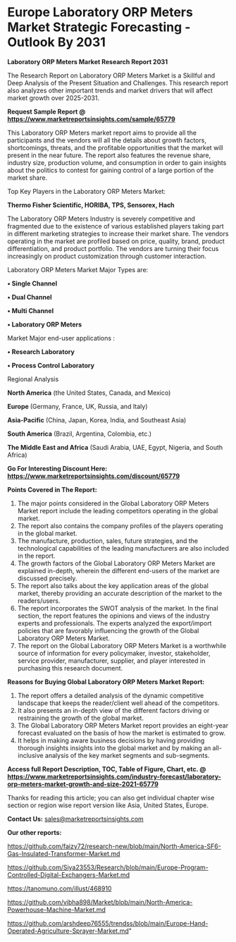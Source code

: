 # Europe Laboratory ORP Meters Market Strategic Forecasting - Outlook By 2031

<strong>Laboratory ORP Meters Market Research Report 2031</strong>

The Research Report on Laboratory ORP Meters Market is a Skillful and Deep Analysis of the Present Situation and Challenges. This research report also analyzes other important trends and market drivers that will affect market growth over 2025-2031.

<strong>Request Sample Report @ <a href=https://www.marketreportsinsights.com/sample/65779>https://www.marketreportsinsights.com/sample/65779</a></strong>

This Laboratory ORP Meters market report aims to provide all the participants and the vendors will all the details about growth factors, shortcomings, threats, and the profitable opportunities that the market will present in the near future. The report also features the revenue share, industry size, production volume, and consumption in order to gain insights about the politics to contest for gaining control of a large portion of the market share.

Top Key Players in the Laboratory ORP Meters Market:

<strong>Thermo Fisher Scientific, HORIBA, TPS, Sensorex, Hach</strong>

The Laboratory ORP Meters Industry is severely competitive and fragmented due to the existence of various established players taking part in different marketing strategies to increase their market share. The vendors operating in the market are profiled based on price, quality, brand, product differentiation, and product portfolio. The vendors are turning their focus increasingly on product customization through customer interaction.

Laboratory ORP Meters Market Major Types are:

<strong>• Single Channel

• Dual Channel

• Multi Channel

• Laboratory ORP Meters</strong>

Market Major end-user applications :

<strong>• Research Laboratory

• Process Control Laboratory</strong>

Regional Analysis

</u><strong><b>North America</b></strong> (the United States, Canada, and Mexico)

<strong><b>Europe </b></strong>(Germany, France, UK, Russia, and Italy)

<strong><b>Asia-Pacific</b></strong> (China, Japan, Korea, India, and Southeast Asia)

<strong><b>South America</b></strong> (Brazil, Argentina, Colombia, etc.)

<strong><b>The Middle East and Africa</b></strong> (Saudi Arabia, UAE, Egypt, Nigeria, and South Africa)

<strong>Go For Interesting Discount Here: <a href=https://www.marketreportsinsights.com/discount/65779>https://www.marketreportsinsights.com/discount/65779</a></strong>

<strong>Points Covered in The Report:</strong>
<ol>
  <li>The major points considered in the Global Laboratory ORP Meters Market report include the leading competitors operating in the global market.</li>
  <li>The report also contains the company profiles of the players operating in the global market.</li>
  <li>The manufacture, production, sales, future strategies, and the technological capabilities of the leading manufacturers are also included in the report.</li>
  <li>The growth factors of the Global Laboratory ORP Meters Market are explained in-depth, wherein the different end-users of the market are discussed precisely.</li>
  <li>The report also talks about the key application areas of the global market, thereby providing an accurate description of the market to the readers/users.</li>
  <li>The report incorporates the SWOT analysis of the market. In the final section, the report features the opinions and views of the industry experts and professionals. The experts analyzed the export/import policies that are favorably influencing the growth of the Global Laboratory ORP Meters Market.</li>
  <li>The report on the Global Laboratory ORP Meters Market is a worthwhile source of information for every policymaker, investor, stakeholder, service provider, manufacturer, supplier, and player interested in purchasing this research document.</li>
</ol>
<strong>Reasons for Buying Global Laboratory ORP Meters Market Report:</strong>

<ol>
  <li>The report offers a detailed analysis of the dynamic competitive landscape that keeps the reader/client well ahead of the competitors.</li>
  <li>It also presents an in-depth view of the different factors driving or restraining the growth of the global market.</li>
  <li>The Global Laboratory ORP Meters Market report provides an eight-year forecast evaluated on the basis of how the market is estimated to grow.</li>
  <li>It helps in making aware business decisions by having providing thorough insights insights into the global market and by making an all-inclusive analysis of the key market segments and sub-segments.</li>
</ol>
<strong>Access full Report Description, TOC, Table of Figure, Chart, etc. @ <a href=https://www.marketreportsinsights.com/industry-forecast/laboratory-orp-meters-market-growth-and-size-2021-65779>https://www.marketreportsinsights.com/industry-forecast/laboratory-orp-meters-market-growth-and-size-2021-65779</a></strong>


Thanks for reading this article; you can also get individual chapter wise section or region wise report version like Asia, United States, Europe.

<strong>Contact Us:</strong>
sales@marketreportsinsights.com

<strong>Our other reports:</strong>

<a href=https://github.com/faizy72/research-new/blob/main/North-America-SF6-Gas-Insulated-Transformer-Market.md>https://github.com/faizy72/research-new/blob/main/North-America-SF6-Gas-Insulated-Transformer-Market.md</a>

<a href=https://github.com/Siya23553/Research/blob/main/Europe-Program-Controlled-Digital-Exchangers-Market.md>https://github.com/Siya23553/Research/blob/main/Europe-Program-Controlled-Digital-Exchangers-Market.md</a>

<a href=https://tanomuno.com/illust/468910>https://tanomuno.com/illust/468910</a>

<a href=https://github.com/vibha898/Market/blob/main/North-America-Powerhouse-Machine-Market.md>https://github.com/vibha898/Market/blob/main/North-America-Powerhouse-Machine-Market.md</a>

<a href=https://github.com/arshdeep76555/trendss/blob/main/Europe-Hand-Operated-Agriculture-Sprayer-Market.md>https://github.com/arshdeep76555/trendss/blob/main/Europe-Hand-Operated-Agriculture-Sprayer-Market.md</a>"
